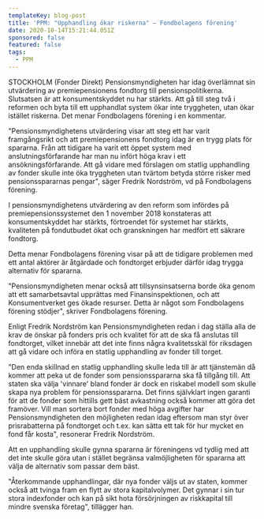 ```yaml
---
templateKey: blog-post
title: 'PPM: "Upphandling ökar riskerna" – Fondbolagens förening'
date: 2020-10-14T15:21:44.051Z
sponsored: false
featured: false
tags:
  - PPM
---
```

STOCKHOLM (Fonder Direkt) Pensionsmyndigheten har idag överlämnat sin utvärdering av premiepensionens fondtorg till pensionspolitikerna. Slutsatsen är att konsumentskyddet nu har stärkts. Att gå till steg två i reformen och byta till ett upphandlat system ökar inte tryggheten, utan ökar istället riskerna. Det menar Fondbolagens förening i en kommentar.

"Pensionsmyndighetens utvärdering visar att steg ett har varit framgångsrikt och att premiepensionens fondtorg idag är en trygg plats för spararna. Från att tidigare ha varit ett öppet system med anslutningsförfarande har man nu infört höga krav i ett ansökningsförfarande. Att gå vidare med förslagen om statlig upphandling av fonder skulle inte öka tryggheten utan tvärtom betyda större risker med pensionsspararnas pengar", säger Fredrik Nordström, vd på Fondbolagens förening.

I pensionsmyndighetens utvärdering av den reform som infördes på premiepensionssystemet den 1 november 2018 konstateras att konsumentskyddet har stärkts, förtroendet för systemet har stärkts, kvaliteten på fondutbudet ökat och granskningen har medfört ett säkrare fondtorg.

Detta menar Fondbolagens förening visar på att de tidigare problemen med ett antal aktörer är åtgärdade och fondtorget erbjuder därför idag trygga alternativ för spararna.

"Pensionsmyndigheten menar också att tillsynsinsatserna borde öka genom att ett samarbetsavtal upprättas med Finansinspektionen, och att Konsumentverket ges ökade resurser. Detta är något som Fondbolagens förening stödjer", skriver Fondbolagens förening.

Enligt Fredrik Nordström kan Pensionsmyndigheten redan i dag ställa alla de krav de önskar på fonders pris och kvalitet för att de ska få anslutas till fondtorget, vilket innebär att det inte finns några kvalitetsskäl för riksdagen att gå vidare och införa en statlig upphandling av fonder till torget.

"Den enda skillnad en statlig upphandling skulle leda till är att tjänstemän då kommer att peka ut de fonder som pensionsspararna ska få tillgång till. Att staten ska välja 'vinnare' bland fonder är dock en riskabel modell som skulle skapa nya problem för pensionsspararna. Det finns självklart ingen garanti för att de fonder som hittills gett bäst avkastning också kommer att göra det framöver. Vill man sortera bort fonder med höga avgifter har Pensionsmyndigheten den möjligheten redan idag eftersom man styr över prisrabatterna på fondtorget och t.ex. kan sätta ett tak för hur mycket en fond får kosta", resonerar Fredrik Nordström.

Att en upphandling skulle gynna spararna är föreningens vd tydlig med att det inte skulle göra utan i stället begränsa valmöjligheten för spararna att välja de alternativ som passar dem bäst.

"Återkommande upphandlingar, där nya fonder väljs ut av staten, kommer också att tvinga fram en flytt av stora kapitalvolymer. Det gynnar i sin tur stora indexfonder och kan på sikt hota försörjningen av riskkapital till mindre svenska företag", tillägger han.